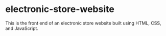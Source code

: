 # electronic-store-website
This is the front end of an electronic store website built using HTML, CSS, and JavaScript.
